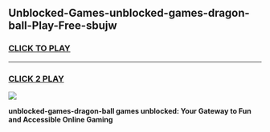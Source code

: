 
## Unblocked-Games-unblocked-games-dragon-ball-Play-Free-sbujw
<h3>
<a href="https://premium76.site?title=unblocked-games-dragon-ball&ref=15A">CLICK TO PLAY</a></h3>
<hr>

<h3>
<a href="https://premium76.site?title=unblocked-games-dragon-ball&ref=15A">CLICK 2 PLAY</a>
  
</h3>

<a href="https://premium76.site?title=unblocked-games-dragon-ball&ref=15A"><img src="https://clearcache.store/games.png"></a>


**unblocked-games-dragon-ball games unblocked: Your Gateway to Fun and Accessible Online Gaming**
